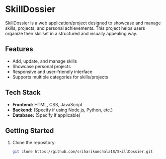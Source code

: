 # SkillDossier

SkillDossier is a web application/project designed to showcase and manage skills, projects, and personal achievements. This project helps users organize their skillset in a structured and visually appealing way.

## Features

- Add, update, and manage skills
- Showcase personal projects
- Responsive and user-friendly interface
- Supports multiple categories for skills/projects

## Tech Stack

- **Frontend:** HTML, CSS, JavaScript
- **Backend:** (Specify if using Node.js, Python, etc.)
- **Database:** (Specify if applicable)

## Getting Started

1. Clone the repository:
   ```bash
   git clone https://github.com/sriharikunchala18/SkillDossier.git
